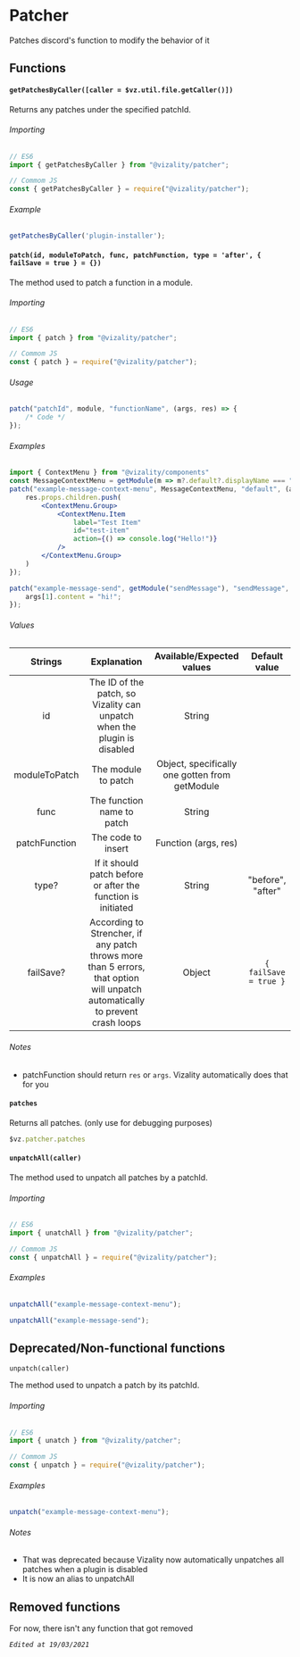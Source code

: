 # Patcher

Patches discord's function to modify the behavior of it



## Functions

#### `getPatchesByCaller([caller = $vz.util.file.getCaller()])`

Returns any patches under the specified patchId.

###### Importing

```js
// ES6
import { getPatchesByCaller } from "@vizality/patcher";

// Commom JS
const { getPatchesByCaller } = require("@vizality/patcher");
```

###### Example

```js
getPatchesByCaller('plugin-installer');
```

#### `patch(id, moduleToPatch, func, patchFunction, type = 'after', { failSave = true } = {})`

The method used to patch a function in a module.

###### Importing

```js
// ES6
import { patch } from "@vizality/patcher";

// Commom JS
const { patch } = require("@vizality/patcher");
```

###### Usage

```js
patch("patchId", module, "functionName", (args, res) => {
	/* Code */
});
```

###### Examples

```jsx
import { ContextMenu } from "@vizality/components"
const MessageContextMenu = getModule(m => m?.default?.displayName === "MessageContextMenu");
patch("example-message-context-menu", MessageContextMenu, "default", (args, res) => {
	res.props.children.push(
		<ContextMenu.Group>
			<ContextMenu.Item
				label="Test Item"
				id="test-item"
				action={() => console.log("Hello!")}
			/>
        </ContextMenu.Group>
    )
});
```

```js
patch("example-message-send", getModule("sendMessage"), "sendMessage", (args, res) => {
	args[1].content = "hi!";
});
```

###### Values

|    Strings    |                         Explanation                          |           Available/Expected values            |     Default value     |
| :-----------: | :----------------------------------------------------------: | :--------------------------------------------: | :-------------------: |
|      id       | The ID of the patch, so Vizality can unpatch when the plugin is disabled |                     String                     |                       |
| moduleToPatch |                     The module to patch                      | Object, specifically one gotten from getModule |                       |
|     func      |                  The function name to patch                  |                     String                     |                       |
| patchFunction |                      The code to insert                      |              Function (args, res)              |                       |
|     type?     | If it should patch before or after the function is initiated |                     String                     |   "before", "after"   |
|   failSave?   | According to Strencher, if any patch throws more than 5 errors, that option will unpatch automatically to prevent crash loops |                     Object                     | `{ failSave = true }` |

###### Notes

* patchFunction should return `res` or `args`. Vizality automatically does that for you

#### `patches`

Returns all patches. (only use for debugging purposes)

```js
$vz.patcher.patches
```

#### `unpatchAll(caller)`

The method used to unpatch all patches by a patchId.

###### Importing

```js
// ES6
import { unatchAll } from "@vizality/patcher";

// Commom JS
const { unpatchAll } = require("@vizality/patcher");
```

###### Examples

```js
unpatchAll("example-message-context-menu");
```

```js
unpatchAll("example-message-send");
```



## Deprecated/Non-functional functions

`unpatch(caller)`

The method used to unpatch a patch by its patchId.

###### Importing

```js
// ES6
import { unatch } from "@vizality/patcher";

// Commom JS
const { unpatch } = require("@vizality/patcher");
```

###### Examples

```js
unpatch("example-message-context-menu");
```

###### Notes

* That was deprecated because Vizality now automatically unpatches all patches when a plugin is disabled
* It is now an alias to unpatchAll



## Removed functions

For now, there isn't any function that got removed



*`Edited at 19/03/2021`*